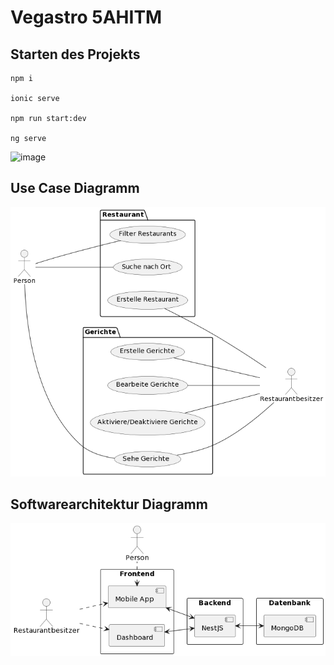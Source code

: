 # Vegastro 5AHITM


## Starten des Projekts

```
npm i

ionic serve

npm run start:dev

ng serve
```

![image](https://github.com/aZauner/ITP5AHITM_Vegastro/assets/71625985/8faa8327-ff9d-486d-8307-2a046004a4cc)




## Use Case Diagramm
![Use Case Diagramm](https://github.com/aZauner/ITP5AHITM_Vegastro/blob/main/Documents/usecase.png)


## Softwarearchitektur Diagramm
![Softwarearchitektur ](https://github.com/aZauner/ITP5AHITM_Vegastro/blob/main/Documents/softwarearchitektur.png)



